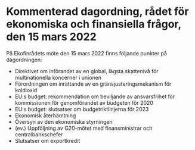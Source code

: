 # Kommenterad dagordning, rådet för ekonomiska och finansiella frågor, den 15 mars 2022

På Ekofinrådets möte den 15 mars 2022 finns följande punkter på dagordningen:

* Direktivet om införandet av en global, lägsta skattenivå för multinationella koncerner i unionen
* Förordningen om inrättande av en gränsjusteringsmekanism för koldioxid
* EU:s budget: rekommendation om beviljande av ansvarsfrihet för kommissionen för genomförandet av budgeten för 2020
* EU:s budget: slutsatser om budgetriktlinjerna för 2023
* Ekonomisk återhämtning
* Översyn av den ekonomiska styrningen
* (ev.) Uppföljning av G20-mötet med finansministrar och centralbankschefer
* Slutsatser om exportkredit
